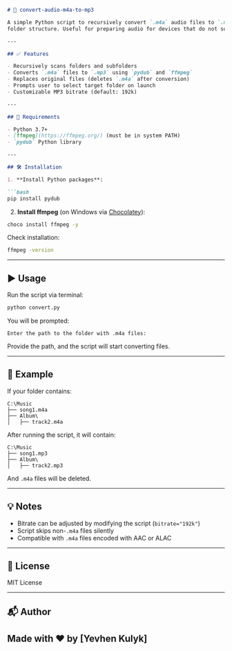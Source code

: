 ````markdown
# 🎵 convert-audio-m4a-to-mp3

A simple Python script to recursively convert `.m4a` audio files to `.mp3`, replacing the originals and preserving
folder structure. Useful for preparing audio for devices that do not support `.m4a`.

---

## ✅ Features

- Recursively scans folders and subfolders
- Converts `.m4a` files to `.mp3` using `pydub` and `ffmpeg`
- Replaces original files (deletes `.m4a` after conversion)
- Prompts user to select target folder on launch
- Customizable MP3 bitrate (default: 192k)

---

## 🚀 Requirements

- Python 3.7+
- [ffmpeg](https://ffmpeg.org/) (must be in system PATH)
- `pydub` Python library

---

## 🛠 Installation

1. **Install Python packages**:

```bash
pip install pydub
````

2. **Install ffmpeg** (on Windows via [Chocolatey](https://chocolatey.org/install)):

```bash
choco install ffmpeg -y
```

Check installation:

```bash
ffmpeg -version
```

---

## ▶️ Usage

Run the script via terminal:

```bash
python convert.py
```

You will be prompted:

```
Enter the path to the folder with .m4a files:
```

Provide the path, and the script will start converting files.

---

## 🧪 Example

If your folder contains:

```
C:\Music
├── song1.m4a
├── Album\
│   ├── track2.m4a
```

After running the script, it will contain:

```
C:\Music
├── song1.mp3
├── Album\
│   ├── track2.mp3
```

And `.m4a` files will be deleted.

---

## 💡 Notes

* Bitrate can be adjusted by modifying the script (`bitrate="192k"`)
* Script skips non-`.m4a` files silently
* Compatible with `.m4a` files encoded with AAC or ALAC

---

## 📄 License

MIT License

---

## 📬 Author

Made with ❤️ by \[Yevhen Kulyk]
---